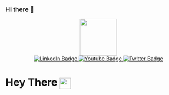 ### Hi there 👋

<!--
**Matt-B312/Matt-B312** is a ✨ _special_ ✨ repository because its `README.md` (this file) appears on your GitHub profile.

Here are some ideas to get you started:

- 🔭 I’m currently working on ...
- 🌱 I’m currently learning ...
- 👯 I’m looking to collaborate on ...
- 🤔 I’m looking for help with ...
- 💬 Ask me about ...
- 📫 How to reach me: ...
- 😄 Pronouns: ...
- ⚡ Fun fact: ...
-->

<div id="header" align="center">
  <img src="https://media.giphy.com/media/M9gbBd9nbDrOTu1Mqx/giphy.gif" width="100"/>
</div>
<div id="badges" align="center">
  <a href="https://www.linkedin.com/in/matthewlebreton/">
    <img src="https://img.shields.io/badge/LinkedIn-0077B5?style=for-the-badge&logo=linkedin&logoColor=white" alt="LinkedIn Badge"/>
  </a>
  <a href="https://www.instagram.com/matticus_finch_/">
    <img src="https://img.shields.io/badge/Instagram-E4405F?style=for-the-badge&logo=instagram&logoColor=white" alt="Youtube Badge"/>
  </a>
  <a href="https://www.facebook.com/matthew.lebreton.39">
    <img src="https://img.shields.io/badge/Facebook-1877F2?style=for-the-badge&logo=facebook&logoColor=white" alt="Twitter Badge"/>
  </a>
</div>
<div id="counter" align="center">
  <img src="https://komarev.com/ghpvc/?username=Matt-B312&style=flat-square&color=blue" alt=""/>
</div>
<h1>
  Hey There
  <img src="https://media.giphy.com/media/hvRJCLFzcasrR4ia7z/giphy.gif" width="30px" align="center"/>
</h1>


